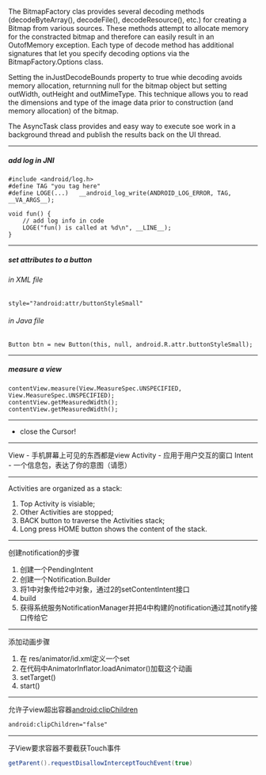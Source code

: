 The BitmapFactory clas provides several decoding methods (decodeByteArray(), decodeFile(), decodeResource(), etc.) for creating a Bitmap from various sources. These methods attempt to allocate memory for the constracted bitmap and therefore can easily result in an OutofMemory exception.
Each type of decode method has additional signatures that let you specify decoding options via the BitmapFactory.Options class.

Setting the inJustDecodeBounds property to true whie decoding avoids memory allocation, returnning null for the bitmap object but setting outWidth, outHeight and outMimeType. This technique allows you to read the dimensions and type of the image data prior to construction (and memory allocation) of the bitmap.

The AsyncTask class provides and easy way to execute soe work in a background thread and publish the results back on the UI thread.

---

##### add log in JNI
	#include <android/log.h>
	#define TAG "you tag here"
	#define LOGE(...)	__android_log_write(ANDROID_LOG_ERROR, TAG, __VA_ARGS__);
	
	void fun() {
		// add log info in code
		LOGE("fun() is called at %d\n", __LINE__);
	}
	
---

##### set attributes to a button
###### in XML file  
	style="?android:attr/buttonStyleSmall"
###### in Java file  
	Button btn = new Button(this, null, android.R.attr.buttonStyleSmall);

---

##### measure a view
	contentView.measure(View.MeasureSpec.UNSPECIFIED, View.MeasureSpec.UNSPECIFIED);
	contentView.getMeasuredWidth();
	contentView.getMeasuredWidth();

---

*  close the Cursor!

---

View - 手机屏幕上可见的东西都是view
Activity - 应用于用户交互的窗口
Intent - 一个信息包，表达了你的意图（请愿）

---

Activities are organized as a stack:
1. Top Activity is visiable;
2. Other Activities are stopped;
3. BACK button to traverse the Activities stack;
4. Long press HOME button shows the content of the stack.

---

创建notification的步骤
1. 创建一个PendingIntent
2. 创建一个Notification.Builder
3. 将1中对象传给2中对象，通过2的setContentIntent接口
4. build
5. 获得系统服务NotificationManager并把4中构建的notification通过其notify接口传给它

---

添加动画步骤
1. 在 res/animator/id.xml定义一个set
2. 在代码中AnimatorInflator.loadAnimator()加载这个动画
3. setTarget()
4. start()

---

允许子view超出容器[android:clipChildren](http://developer.android.com/reference/android/view/ViewGroup.html#attr_android:clipChildren)
```xml
android:clipChildren="false"
```

---

子View要求容器不要截获Touch事件
```Java
getParent().requestDisallowInterceptTouchEvent(true)
```
